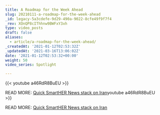 ```yaml
---
title: A Roadmap for the Week Ahead
slug: 20210111-a-roadmap-for-the-week-ahead
_id: legacy-5a3cdefe-9d29-490a-9022-8cfe49f9f7f4
_rev: XOnQP8cIThhnw9BWFxY3xh
type: video_posts
draft: false
aliases:
  - article/a-roadmap-for-the-week-ahead/
_createdAt: '2021-01-12T02:53:32Z'
_updatedAt: '2021-03-16T13:06:02Z'
date: '2021-01-12T02:53:32+00:00'
weight: 50
video_series: Spotlight

---
```

{{< youtube a46RdR8BuEU >}}

READ MORE: [Quick SmartHER News stack on Iran](https://smarthernews.com/iran-january-2021/)youtube a46RdR8BuEU >}}

READ MORE: [Quick SmartHER News stack on Iran](https://smarthernews.com/iran-january-2021/)